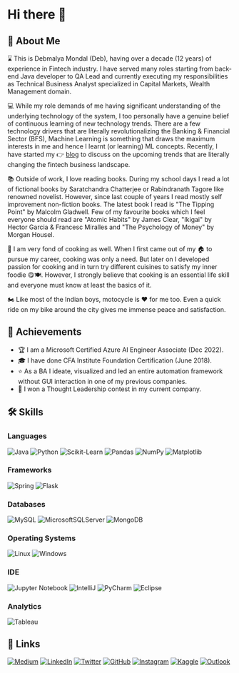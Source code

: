 # Hi there 👋

## 🚀 About Me

⌛ This is Debmalya Mondal (Deb), having over a decade (12 years) of experience in Fintech industry. I have served many roles starting from back-end Java developer to QA Lead and currently executing my responsibilities as Technical Business Analyst specialized in Capital Markets, Wealth Management domain.

💻 While my role demands of me having significant understanding of the underlying technology of the system, I too personally have a genuine belief of continuous learning of new technology trends. There are a few technology drivers that are literally revolutionalizing the Banking & Financial Sector (BFS), Machine Learning is something that draws the maximum interests in me and hence I learnt (or learning) ML concepts. Recently, I have started my 👉 [blog](https://medium.com/@wetechfin) to discuss on the upcoming trends that are literally changing the fintech business landscape.

📚 Outside of work, I love reading books. During my school days I read a lot of fictional books by Saratchandra Chatterjee or Rabindranath Tagore like renowned novelist. However, since last couple of years I read mostly self improvement non-fiction books. The latest book I read is "The Tipping Point" by Malcolm Gladwell. Few of my favourite books which I feel everyone should read are "Atomic Habits" by James Clear, "Ikigai" by Hector Garcia & Francesc Miralles and "The Psychology of Money" by Morgan Housel.

🍲 I am very fond of cooking as well. When I first came out of my 🏠 to pursue my career, cooking was only a need. But later on I developed passion for cooking and in turn try different cuisines to satisfy my inner foodie 😋🍽️. However, I strongly believe that cooking is an essential life skill and everyone must know at least the basics of it.

🏍️ Like most of the Indian boys, motocycle is ❤️ for me too. Even a quick ride on my bike around the city gives me immense peace and satisfaction.

## 🏅 Achievements

- 🏆 I am a Microsoft Certified Azure AI Engineer Associate (Dec 2022).
- 🎓 I have done CFA Institute Foundation Certification (June 2018).
- ⭐ As a BA I ideate, visualized and led an entire automation framework without GUI interaction in one of my previous companies.
- 🥇 I won a Thought Leadership contest in my current company.

## 🛠️ Skills

### Languages

![Java](https://img.shields.io/badge/java-%23ED8B00.svg?style=for-the-badge&logo=java&logoColor=white) ![Python](https://img.shields.io/badge/python-3670A0?style=for-the-badge&logo=python&logoColor=ffdd54) ![Scikit-Learn](https://img.shields.io/badge/scikit_learn-F7931E?style=for-the-badge&logo=scikit-learn&logoColor=white) 
![Pandas](https://img.shields.io/badge/pandas-%23150458.svg?style=for-the-badge&logo=pandas&logoColor=white) ![NumPy](https://img.shields.io/badge/numpy-%23013243.svg?style=for-the-badge&logo=numpy&logoColor=white) 
![Matplotlib](https://img.shields.io/badge/Matplotlib-%23ffffff.svg?style=for-the-badge&logo=Matplotlib&logoColor=black)

### Frameworks

![Spring](https://img.shields.io/badge/spring-%236DB33F.svg?style=for-the-badge&logo=spring&logoColor=white) ![Flask](https://img.shields.io/badge/Flask-000000?style=for-the-badge&logo=flask&logoColor=white)

### Databases

![MySQL](https://img.shields.io/badge/mysql-%2300f.svg?style=for-the-badge&logo=mysql&logoColor=white) ![MicrosoftSQLServer](https://img.shields.io/badge/Microsoft%20SQL%20Sever-CC2927?style=for-the-badge&logo=microsoft%20sql%20server&logoColor=white) ![MongoDB](https://img.shields.io/badge/MongoDB-%234ea94b.svg?style=for-the-badge&logo=mongodb&logoColor=white)

### Operating Systems

![Linux](https://img.shields.io/badge/Linux-FCC624?style=for-the-badge&logo=linux&logoColor=black) ![Windows](https://img.shields.io/badge/Windows-0078D6?style=for-the-badge&logo=windows&logoColor=white)

### IDE

![Jupyter Notebook](https://img.shields.io/badge/jupyter-%23FA0F00.svg?style=for-the-badge&logo=jupyter&logoColor=white) ![IntelliJ](https://img.shields.io/badge/IntelliJ-000000.svg?style=for-the-badge&logo=intellij-idea&logoColor=white) ![PyCharm](https://img.shields.io/badge/pycharm-143?style=for-the-badge&logo=pycharm&logoColor=black&color=black&labelColor=green) ![Eclipse](https://img.shields.io/badge/Eclipse-FE7A16.svg?style=for-the-badge&logo=Eclipse&logoColor=white)

### Analytics

![Tableau](https://img.shields.io/badge/Tableau-E97627?style=for-the-badge&logo=Tableau&logoColor=white)

## 🔗 Links

[![Medium](https://img.shields.io/badge/Medium-12100E?style=for-the-badge&logo=medium&logoColor=white)](https://medium.com/@wetechfin) [![LinkedIn](https://img.shields.io/badge/linkedin-%230077B5.svg?style=for-the-badge&logo=linkedin&logoColor=white)](https://www.linkedin.com/in/debmalyamondal/) [![Twitter](https://img.shields.io/badge/Twitter-%231DA1F2.svg?style=for-the-badge&logo=Twitter&logoColor=white)](https://twitter.com/howdy_Deb) [![GitHub](https://img.shields.io/badge/github-%23121011.svg?style=for-the-badge&logo=github&logoColor=white)](https://github.com/debhere)
[![Instagram](https://img.shields.io/badge/Instagram-%23E4405F.svg?style=for-the-badge&logo=Instagram&logoColor=white)](https://www.instagram.com/howdy_deb/) [![Kaggle](https://img.shields.io/badge/Kaggle-035a7d?style=for-the-badge&logo=kaggle&logoColor=white)](https://www.kaggle.com/idebmalya) [![Outlook](https://img.shields.io/badge/Microsoft_Outlook-0078D4?style=for-the-badge&logo=microsoft-outlook&logoColor=white)](mailto:https://github.com/debhere)
